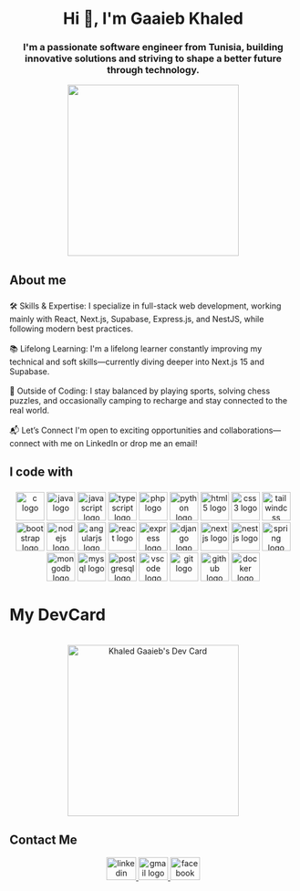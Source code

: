 <h1 align="center">Hi 👋, I'm Gaaieb Khaled</h1>

###

<h3 align="center">I'm a passionate software engineer from Tunisia, building innovative solutions and striving to shape a better future through technology.</h3>
<div align="center"> <img height="300" src="https://user-images.githubusercontent.com/55389276/140866485-8fb1c876-9a8f-4d6a-98dc-08c4981eaf70.gif"  /></div>

###

<h2 align="left">About me</h2>

###

<p align="left">🛠️ Skills & Expertise: I specialize in full-stack web development, working mainly with React, Next.js, Supabase, Express.js, and NestJS, while following modern best practices.<br><br>📚 Lifelong Learning: I'm a lifelong learner constantly improving my technical and soft skills—currently diving deeper into Next.js 15 and Supabase.<br><br>🧠 Outside of Coding: I stay balanced by playing sports, solving chess puzzles, and occasionally camping to recharge and stay connected to the real world.<br><br>📬 Let’s Connect I'm open to exciting opportunities and collaborations—connect with me on LinkedIn or drop me an email!</p>

###

<h2 align="left">I code with</h2>

###

<div align="center">
  <img src="https://cdn.jsdelivr.net/gh/devicons/devicon/icons/c/c-original.svg" height="50" width="50" alt="c logo"  />
<img src="https://cdn.jsdelivr.net/gh/devicons/devicon/icons/java/java-original.svg" height="50" width="50" alt="java logo" />
<img src="https://cdn.jsdelivr.net/gh/devicons/devicon/icons/javascript/javascript-original.svg" height="50" width="50" alt="javascript logo" />
<img src="https://cdn.jsdelivr.net/gh/devicons/devicon/icons/typescript/typescript-original.svg" height="50" width="50" alt="typescript logo" />
<img src="https://cdn.jsdelivr.net/gh/devicons/devicon/icons/php/php-original.svg" height="50" width="50" alt="php logo" />
<img src="https://cdn.jsdelivr.net/gh/devicons/devicon/icons/python/python-original.svg" height="50" width="50" alt="python logo" />
<img src="https://cdn.jsdelivr.net/gh/devicons/devicon/icons/html5/html5-original.svg" height="50" width="50" alt="html5 logo" />
<img src="https://cdn.jsdelivr.net/gh/devicons/devicon/icons/css3/css3-original.svg" height="50" width="50" alt="css3 logo" />
<img src="https://cdn.jsdelivr.net/gh/devicons/devicon/icons/tailwindcss/tailwindcss-original-wordmark.svg" height="50" width="50" alt="tailwindcss logo" />
<img src="https://cdn.jsdelivr.net/gh/devicons/devicon/icons/bootstrap/bootstrap-original.svg" height="50" width="50" alt="bootstrap logo" />
<img src="https://cdn.jsdelivr.net/gh/devicons/devicon/icons/nodejs/nodejs-original.svg" height="50" width="50" alt="nodejs logo" />
<img src="https://cdn.jsdelivr.net/gh/devicons/devicon/icons/angularjs/angularjs-original.svg" height="50" width="50" alt="angularjs logo" />
<img src="https://cdn.jsdelivr.net/gh/devicons/devicon/icons/react/react-original.svg" height="50" width="50" alt="react logo" />
<img src="https://cdn.jsdelivr.net/gh/devicons/devicon/icons/express/express-original.svg" height="50" width="50" alt="express logo" />
<img src="https://cdn.jsdelivr.net/gh/devicons/devicon/icons/django/django-plain.svg" height="50" width="50" alt="django logo" />
<img src="https://cdn.jsdelivr.net/gh/devicons/devicon/icons/nextjs/nextjs-original.svg" height="50" width="50" alt="nextjs logo" />
<img src="https://cdn.jsdelivr.net/gh/devicons/devicon/icons/nestjs/nestjs-original.svg" height="50" width="50" alt="nestjs logo" />
<img src="https://cdn.jsdelivr.net/gh/devicons/devicon/icons/spring/spring-original.svg" height="50" width="50" alt="spring logo" />
<img src="https://cdn.jsdelivr.net/gh/devicons/devicon/icons/mongodb/mongodb-original.svg" height="50" width="50" alt="mongodb logo" />
<img src="https://cdn.jsdelivr.net/gh/devicons/devicon/icons/mysql/mysql-original.svg" height="50" width="50" alt="mysql logo" />
<img src="https://cdn.jsdelivr.net/gh/devicons/devicon/icons/postgresql/postgresql-original.svg" height="50" width="50" alt="postgresql logo" />
<img src="https://cdn.jsdelivr.net/gh/devicons/devicon/icons/vscode/vscode-original.svg" height="50" width="50" alt="vscode logo" />
<img src="https://cdn.jsdelivr.net/gh/devicons/devicon/icons/git/git-original.svg" height="50" width="50" alt="git logo" />
<img src="https://cdn.jsdelivr.net/gh/devicons/devicon/icons/github/github-original.svg" height="50" width="50" alt="github logo" />
<img src="https://cdn.jsdelivr.net/gh/devicons/devicon/icons/docker/docker-original.svg" height="50" width="50" alt="docker logo" />

</div>

###

# My DevCard
<br>
<div align="center"><a  href="https://app.daily.dev/Khaled_Gaaieb"><img src="https://api.daily.dev/devcards/db527c28b532461c8a56f70d034eac54.png?r=dza" width="300" alt="Khaled Gaaieb's Dev Card"/></a> </div>

###

<h2 align="left">Contact Me</h2>
<div align="center">
  <a href="https://www.linkedin.com/in/khaled-gaaieb-248710200/" target="_blank">
   <img src="https://raw.githubusercontent.com/maurodesouza/profile-readme-generator/master/src/assets/icons/social/linkedin/default.svg" width="52" height="40" alt="linkedin logo"  />
  </a>

  <a href="khaled.gaaieb@gmail.com" target="_blank">
    <img src="https://raw.githubusercontent.com/maurodesouza/profile-readme-generator/master/src/assets/icons/social/gmail/default.svg" width="52" height="40" alt="gmail logo"  />
  </a>
  <a href="https://www.facebook.com/profile.php?id=100084069338270" target="_blank">
    <img src="https://raw.githubusercontent.com/maurodesouza/profile-readme-generator/master/src/assets/icons/social/facebook/default.svg" width="52" height="40" alt="facebook logo"  />
  </a>
</div>

###
